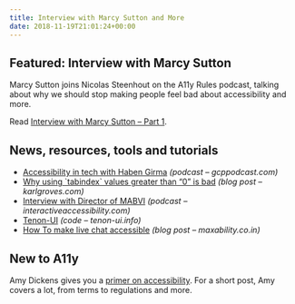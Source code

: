 ```yaml
---
title: Interview with Marcy Sutton and More
date: 2018-11-19T21:01:24+00:00
---
```


## Featured: Interview with Marcy Sutton

Marcy Sutton joins Nicolas Steenhout on the A11y Rules podcast, talking about why we should stop making people feel bad about accessibility and more.

Read [Interview with Marcy Sutton – Part 1](https://a11yrules.com/podcast/e64-interview-with-marcy-sutton-part-1/).

## News, resources, tools and tutorials

* [Accessibility in tech with Haben Girma](https://gcppodcast.com/post/episode-141-accessibility-in-tech/) _(podcast – gcppodcast.com)_
* [Why using \`tabindex\` values greater than “0” is bad](http://www.karlgroves.com/2018/11/13/why-using-tabindex-values-greater-than-0-is-bad/) _(blog post – karlgroves.com)_
* [Interview with Director of MABVI](http://www.interactiveaccessibility.com/blog/iap-2018-e5-interview-director-mabvi) _(podcast – interactiveaccessibility.com)_
* [Tenon-UI](https://tenon-ui.info/) _(code – tenon-ui.info)_
* [How To make live chat accessible](https://www.maxability.co.in/2018/11/how-to-make-live-chat-accessible/) _(blog post – maxability.co.in)_

## New to A11y

Amy Dickens gives you a [primer on accessibility](https://medium.com/samsung-internet-dev/are-you-accessible-a-primer-on-web-accessibility-7b2ab0ceffe8). For a short post, Amy covers a lot, from terms to regulations and more.